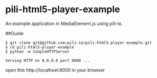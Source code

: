 # pili-html5-player-example

An example application in MediaElement.js using pili-io.

##Guide

```
$ git clone git@github.com:pili-io/pili-html5-player-example.git
$ cd pili-html5-player-example
$ python -m SimpleHTTPServer

Serving HTTP on 0.0.0.0 port 8000 ...
```

open this http://localhost:8000 in your browser
